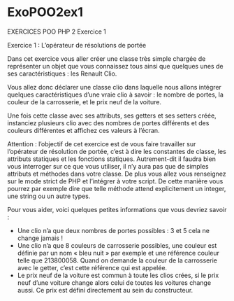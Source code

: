 # ExoPOO2ex1
EXERCICES POO PHP 2 Exercice 1


Exercice 1 : L’opérateur de résolutions de portée

Dans cet exercice vous aller créer une classe très simple chargée de représenter un objet que vous
connaissez tous ainsi que quelques unes de ses caractéristiques : les Renault Clio.

Vous allez donc déclarer une classe clio dans laquelle nous allons intégrer quelques caractéristiques
d’une vraie clio à savoir : le nombre de portes, la couleur de la carrosserie, et le prix neuf de la
voiture.

Une fois cette classe avec ses attributs, ses getters et ses setters créée, instanciez plusieurs clio avec
des nombres de portes différents et des couleurs différentes et affichez ces valeurs à l’écran.


Attention : l’objectif de cet exercice est de vous faire travailler sur l’opérateur de résolution de
portée, c’est à dire les constantes de classe, les attributs statiques et les fonctions statiques.
Autrement-dit il faudra bien vous interroger sur ce que vous utiliser, il n’y aura pas que de simples
attributs et méthodes dans votre classe.
De plus vous allez vous renseignez sur le mode strict de
PHP et l’intégrer à votre script. De cette manière vous pourrez par exemple dire que telle méthode
attend explicitement un integer, une string ou un autre types.

Pour vous aider, voici quelques petites informations que vous devriez savoir :
- Une clio n’a que deux nombres de portes possibles : 3 et 5 cela ne change jamais !
- Une clio n’a que 8 couleurs de carrosserie possibles, une couleur est définie par un nom « bleu
nuit » par exemple et une référence couleur telle que 213800058. Quand on demande la couleur de
la carrosserie avec le getter, c’est cette référence qui est appelée.
- Le prix neuf de la voiture est commun à toute les clios crées, si le prix neuf d’une voiture change
alors celui de toutes les voitures change aussi. Ce prix est défini directement au sein du
constructeur.
